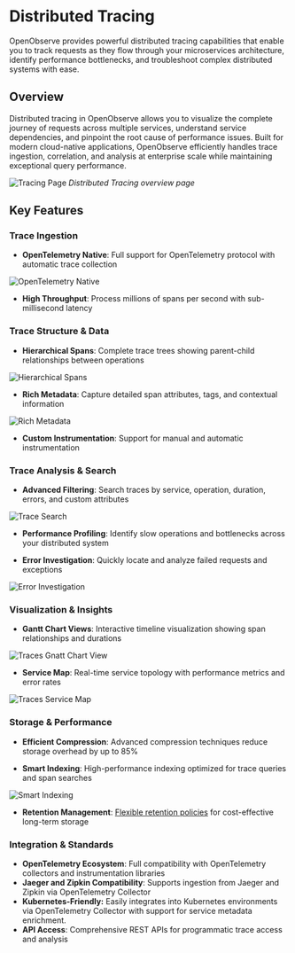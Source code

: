 # Distributed Tracing

OpenObserve provides powerful distributed tracing capabilities that enable you to track requests as they flow through your microservices architecture, identify performance bottlenecks, and troubleshoot complex distributed systems with ease.

## Overview

Distributed tracing in OpenObserve allows you to visualize the complete journey of requests across multiple services, understand service dependencies, and pinpoint the root cause of performance issues. Built for modern cloud-native applications, OpenObserve efficiently handles trace ingestion, correlation, and analysis at enterprise scale while maintaining exceptional query performance.

![Tracing Page](../images/features/tracing-page.png)
*Distributed Tracing overview page*

## Key Features

### Trace Ingestion

- **OpenTelemetry Native**: Full support for OpenTelemetry protocol with automatic trace collection

![OpenTelemetry Native](../images/features/traces-otel-support.png)

- **High Throughput**: Process millions of spans per second with sub-millisecond latency

### Trace Structure & Data

- **Hierarchical Spans**: Complete trace trees showing parent-child relationships between operations

![Hierarchical Spans](../images/features/trace-spans.png)

- **Rich Metadata**: Capture detailed span attributes, tags, and contextual information

![Rich Metadata](../images/features/traces-metadata.png)

- **Custom Instrumentation**: Support for manual and automatic instrumentation

### Trace Analysis & Search

- **Advanced Filtering**: Search traces by service, operation, duration, errors, and custom attributes

![Trace Search](../images/features/trace-search.png)

- **Performance Profiling**: Identify slow operations and bottlenecks across your distributed system

- **Error Investigation**: Quickly locate and analyze failed requests and exceptions

![Error Investigation](../images/features/trace-error.png)


### Visualization & Insights

- **Gantt Chart Views**: Interactive timeline visualization showing span relationships and durations

![Traces Gnatt Chart View](../images/features/trace-timeline.png)

- **Service Map**: Real-time service topology with performance metrics and error rates

![Traces Service Map](../images/features/traces-service-map.png)

### Storage & Performance

- **Efficient Compression**: Advanced compression techniques reduce storage overhead by up to 85%

- **Smart Indexing**: High-performance indexing optimized for trace queries and span searches

![Smart Indexing](../images/features/trace-settings.png)

- **Retention Management**: [Flexible retention policies](../user-guide/streams/extended-retention.md) for cost-effective long-term storage

### Integration & Standards
- **OpenTelemetry Ecosystem**: Full compatibility with OpenTelemetry collectors and instrumentation libraries
- **Jaeger and Zipkin Compatibility**: Supports ingestion from Jaeger and Zipkin via OpenTelemetry Collector
- **Kubernetes-Friendly:** Easily integrates into Kubernetes environments via OpenTelemetry Collector with support for service metadata enrichment.
- **API Access**: Comprehensive REST APIs for programmatic trace access and analysis